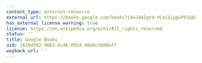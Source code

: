 ```yaml
---
content_type: external-resource
external_url: https://books.google.com/books?id=J4A1gt4-VCsC&lpg=PP1&dq=the%20weimar%20republic%20sourcebook&pg=PA426#v=onepage&q&f=false
has_external_license_warning: true
license: https://en.wikipedia.org/wiki/All_rights_reserved
status: ''
title: Google Books
uid: 16104582-9883-4c46-8914-48e0c58d6eff
wayback_url: ''
---
```


